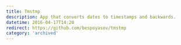 ```yaml
---
title: Tmstmp
description: App that converts dates to timestamps and backwards.
datetime: 2016-04-17T14:20
redirect: https://github.com/bespoyasov/tmstmp
category: 'archived'
---
```

